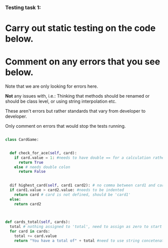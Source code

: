 ### Testing task 1:

# Carry out static testing on the code below.
# Comment on any errors that you see below.

Note that we are only looking for errors here.

**Not** any issues with, i.e.: 
Thinking that methods should be renamed or should be class level, or using string interpolation etc. 

These aren't errors but rather standards that vary from developer to developer. 

Only comment on errors that would stop the tests running.

```python

class CardGame: 


  def check_for_ace(self, card):
    if card.value = 1: #needs to have double == for a calculation rather than assignment to a variable
      return True
    else # needs double colon
      return False
   

  dif highest_card(self, card1 card2): # no comma between card1 and card2, 'def' misspelled as 'dif'
  if card1.value > card2.value: #needs to be indented 
    return card # card is not defined, should be 'card1'
  else:
    return card2
  


def cards_total(self, cards):
  total # nothing assigned to 'total', need to assign as zero to start
  for card in cards:
    total += card.value
    return "You have a total of" + total #need to use string concetenation here
  
```
